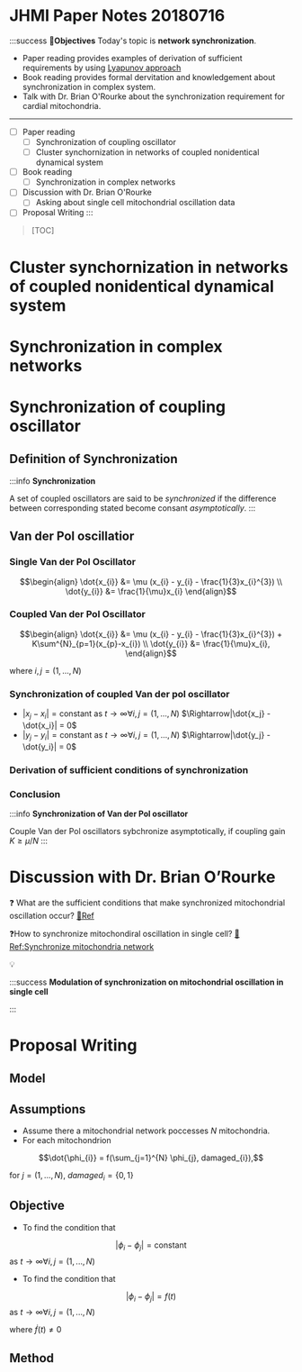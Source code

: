 # JHMI Paper Notes 20180716
:::success
:memo:**Objectives**
Today's topic is **network synchronization**. 
* Paper reading provides examples of derivation of sufficient requirements by using [Lyapunov approach](https://en.wikipedia.org/wiki/Lyapunov_stability)
* Book reading provides formal dervitation and knowledgement about synchronization in complex system.
* Talk with Dr. Brian O'Rourke about the synchronization requirement for cardial mitochondria.

---
- [ ] Paper reading
    - [ ] Synchronization of coupling oscillator
    - [ ] Cluster synchornization in networks of coupled nonidentical dynamical system
- [ ] Book reading
    - [ ] Synchronization in complex networks
- [ ] Discussion with Dr. Brian O'Rourke
    - [ ] Asking about single cell mitochondrial oscillation data
- [ ] Proposal Writing
:::

> [TOC]


# Cluster synchornization in networks of coupled nonidentical dynamical system

# Synchronization in complex networks

# Synchronization of coupling oscillator

## Definition of Synchronization

:::info
**Synchronization**

A set of coupled oscillators are said to be *synchronized* if the difference between corresponding stated become consant *asymptotically*.
:::




## Van der Pol oscillatior

### Single Van der Pol Oscillator

$$\begin{align}
\dot{x_{i}} &= \mu (x_{i} - y_{i} - \frac{1}{3}x_{i}^{3}) \\
\dot{y_{i}} &= \frac{1}{\mu}x_{i}
\end{align}$$

### Coupled Van der Pol Oscillator

$$\begin{align}
\dot{x_{i}} &= \mu (x_{i} - y_{i} - \frac{1}{3}x_{i}^{3}) + K\sum^{N}_{p=1}(x_{p}-x_{i}) \\
\dot{y_{i}} &= \frac{1}{\mu}x_{i},
\end{align}$$

where $i, j = (1,...,N)$

### Synchronization of coupled Van der pol oscillator

* $|x_j - x_i| = \text{constant}$ as $t\rightarrow \infty \forall i,j=(1,...,N)$
    $\Rightarrow|\dot{x_j} - \dot{x_i}| = 0$
* $|y_j - y_i| = \text{constant}$ as $t\rightarrow \infty \forall i,j=(1,...,N)$
$\Rightarrow|\dot{y_j} - \dot{y_i}| = 0$

### Derivation of sufficient conditions of synchronization

### Conclusion
:::info
**Synchronization of Van der Pol oscillator**

Couple Van der Pol oscillators sybchronize asymptotically, if coupling gain $K \geq \mu/N$
:::

# Discussion with Dr. Brian O’Rourke

:question: What are the sufficient conditions that make synchronized mitochondrial oscillation occur?
[:memo:Ref]()

:question:How to synchronize mitochondiral oscillation in single cell?
[:memo:Ref:Synchronize mitochondria network](http://www.jbc.org/content/278/45/44735)

:bulb: 

:::success
**Modulation of synchronization on mitochondrial oscillation in single cell**



:::



# Proposal Writing

## Model

## Assumptions
* Assume there a mitochondrial network poccesses $N$ mitochondria.
* For each mitochondrion

$$\dot{\phi_{i}} = f(\sum_{j=1}^{N} \phi_{j}, damaged_{i}),$$

for $j=(1,...,N)$, $damaged_{i} = \{0,1\}$

## Objective

* To find the condition that 

$$|\phi_{i} - \phi_j| = \text{constant}$$ as $t\rightarrow \infty \forall i,j = (1,...,N)$

* To find the condition that 

$$|\phi_{i} - \phi_j| = f(t)$$ 
as $t\rightarrow \infty \forall i,j = (1,...,N)$

where $\dot{f}(t) \neq 0$



## Method
